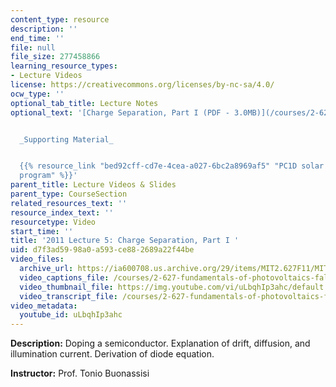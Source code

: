 ```yaml
---
content_type: resource
description: ''
end_time: ''
file: null
file_size: 277458866
learning_resource_types:
- Lecture Videos
license: https://creativecommons.org/licenses/by-nc-sa/4.0/
ocw_type: ''
optional_tab_title: Lecture Notes
optional_text: '[Charge Separation, Part I (PDF - 3.0MB)](/courses/2-627-fundamentals-of-photovoltaics-fall-2013/resources/mit2_627f13_lec05)


  _Supporting Material_


  {{% resource_link "bed92cff-cd7e-4cea-a027-6bc2a8969af5" "PC1D solar cell modeling
  program" %}}'
parent_title: Lecture Videos & Slides
parent_type: CourseSection
related_resources_text: ''
resource_index_text: ''
resourcetype: Video
start_time: ''
title: '2011 Lecture 5: Charge Separation, Part I '
uid: d7f3ad59-98a0-a593-ce88-2689a22f44be
video_files:
  archive_url: https://ia600708.us.archive.org/29/items/MIT2.627F11/MIT2_627F11_lec05_300k.mp4
  video_captions_file: /courses/2-627-fundamentals-of-photovoltaics-fall-2013/d0ba63a835905e5eae0d4a71f29967c3_uLbqhIp3ahc.vtt
  video_thumbnail_file: https://img.youtube.com/vi/uLbqhIp3ahc/default.jpg
  video_transcript_file: /courses/2-627-fundamentals-of-photovoltaics-fall-2013/a0592dde6a3df0a47fbdb80f854fbc6f_uLbqhIp3ahc.pdf
video_metadata:
  youtube_id: uLbqhIp3ahc
---
```


**Description:** Doping a semiconductor. Explanation of drift, diffusion, and illumination current. Derivation of diode equation.

**Instructor:** Prof. Tonio Buonassisi

